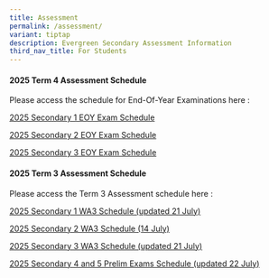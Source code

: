 ```yaml
---
title: Assessment
permalink: /assessment/
variant: tiptap
description: Evergreen Secondary Assessment Information
third_nav_title: For Students
---
```

<h4><strong>2025 Term 4 Assessment Schedule</strong></h4>
<p>Please access the schedule for End-Of-Year Examinations here :</p>
<p><a href="/files/Timetables/Assessment Timetable/EOY_EXAM_SCHEDULE_2025_Sec_1.pdf" rel="noopener nofollow" target="_blank">2025 Secondary 1 EOY Exam Schedule</a>
</p>
<p><a href="/files/Timetables/Assessment Timetable/EOY_EXAM_SCHEDULE_2025_Sec_2.pdf" rel="noopener nofollow" target="_blank">2025 Secondary 2 EOY Exam Schedule</a>
</p>
<p><a href="/files/Timetables/Assessment Timetable/EOY_EXAM_SCHEDULE_2025_Sec_3.pdf" rel="noopener nofollow" target="_blank">2025 Secondary 3 EOY Exam Schedule</a>
</p>
<p></p>
<p></p>
<h4><strong>2025 Term 3 Assessment Schedule</strong></h4>
<p>Please access the Term 3 Assessment schedule here :</p>
<p><a href="/files/Timetables/Assessment Timetable/WA3_SEC_1_Schedule_2025.pdf" rel="noopener nofollow" target="_blank">2025 Secondary 1 WA3 Schedule (updated 21 July)</a>
</p>
<p><a href="/files/Timetables/Assessment Timetable/WA3_SEC_2_Schedule_2025.pdf" rel="noopener nofollow" target="_blank">2025 Secondary 2 WA3 Schedule (14 July)</a>
</p>
<p><a href="/files/Timetables/Assessment Timetable/WA3_SEC_3_Schedule_2025.pdf" rel="noopener nofollow" target="_blank">2025 Secondary 3 WA3 Schedule (updated 21 July)</a>
</p>
<p><a href="/files/Timetables/Assessment Timetable/2025_N_O_Level_Preliminary_Examinations_Updated_Schedule.pdf" rel="noopener nofollow" target="_blank">2025 Secondary 4 and 5 Prelim Exams Schedule (updated 22 July)</a>
</p>
<p></p>